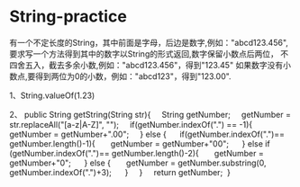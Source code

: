 # String-practice
有一个不定长度的String，其中前面是字母，后边是数字,例如："abcd123.456", 要求写一个方法得到其中的数字以String的形式返回,数字保留小数点后两位， 不四舍五入，截去多余小数,例如："abcd123.456"，得到"123.45" 如果数字没有小数点,要得到两位为0的小数，例如："abcd123"，得到"123.00".

1、String.valueOf(1.23) 

2、 public String getString(String str){ 
   String getNumber; 
   getNumber = str.replaceAll("[a-z|A-Z]", ""); 
   if(getNumber.indexOf(".") == -1){ 
    getNumber = getNumber+".00"; 
   } else { 
    if(getNumber.indexOf(".")== getNumber.length()-1){ 
     getNumber = getNumber+"00"; 
    } else if (getNumber.indexOf(".")== getNumber.length()-2){ 
     getNumber = getNumber+"0"; 
    } else { 
     getNumber = getNumber.substring(0, getNumber.indexOf(".")+3); 
    } 
   } 
   return getNumber; 
} 
